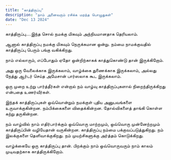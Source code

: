 ```yaml
---
title: "காத்திருப்பு"
description: "நாம் அனைவரும் ரசிக்க மறந்த பொழுதுகள்"
date: "Dec 13 2024"
---
```

காத்திருப்பு….இந்த சொல் நமக்கு மிகவும் அந்நியமானதாக தெரியலாம். 

ஆனால் காத்திருப்பு நமக்கு மிகவும் நெருக்கமான ஒன்று. நம்மை நாமக்குவதில் காத்திருப்பு பெரும் பங்கு வகிக்கிறது. 

நாம் எல்லாரும், எப்போதும் ஏதோ ஒன்றிற்காகக் காத்துகொண்டு தான் இருக்கிறோம். 

அது ஒரு வேலைக்காக இருக்கலாம், வாழ்க்கை துணைக்காக இருக்கலாம், அல்லது நேத்து ஆர்டர் செய்த அமேசான் பார்ஸலாக கூட இருக்கலாம். 

ஒரு முறை உற்று பார்த்தீர்கள் என்றால் நம் வாழ்வு காத்திருப்புகளால் நிறைந்திருக்கிறது என்பதை உணர்வீர்கள். 

இந்தக் காத்திருப்புகள் ஒவ்வொன்றும் நமக்குள் புதிய அனுபவங்களை உருவாக்குகின்றன. நம்பிக்கைகளை விதைக்கின்றன. தோல்விகளைத் தாங்கி கொள்ள கற்று தருகின்றன. 

நம் வாழ்வில் நாம் எதிர்பார்க்கும் ஒவ்வொரு மாற்றமும், ஒவ்வொரு முன்னேற்றமும் காத்திருப்பின் வழியேதான் வருகின்றன. காத்திருப்பு நம்மை பக்குவப்படுத்துகிறது. நம் இலக்குகளை தெளிவாக்குகிறது. நம் முயற்சிகளுக்கு அர்த்தம் கொடுக்கிறது.

வாழ்க்கையே ஒரு காத்திருப்பு தான். பிறக்கும் நாம் ஒவ்வொருவரும் நாம் காலம் முடிவதற்காக காத்திருக்கிறோம். 